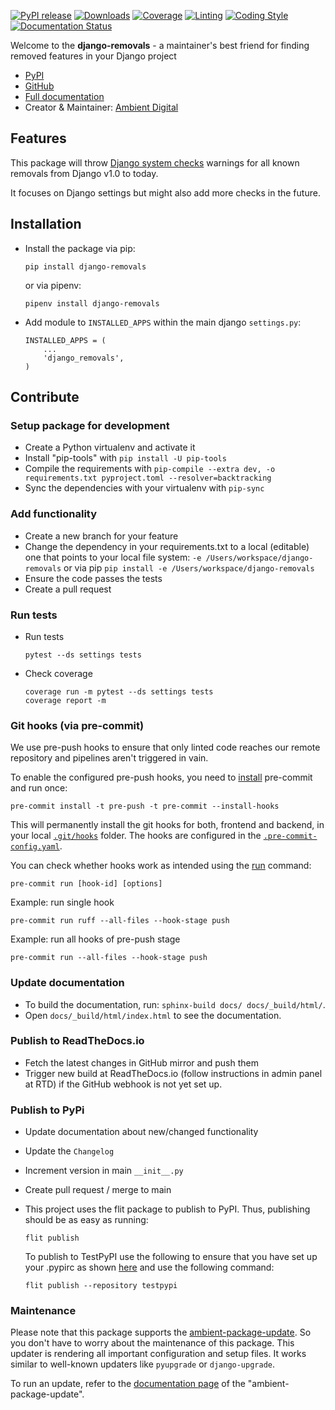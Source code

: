 [![PyPI release](https://img.shields.io/pypi/v/django-removals.svg)](https://pypi.org/project/django-removals/)
[![Downloads](https://static.pepy.tech/badge/django-removals)](https://pepy.tech/project/django-removals)
[![Coverage](https://img.shields.io/badge/Coverage-100.0%25-success)](https://github.com/ambient-innovation/django-removals/actions?workflow=CI)
[![Linting](https://img.shields.io/endpoint?url=https://raw.githubusercontent.com/astral-sh/ruff/main/assets/badge/v2.json)](https://github.com/astral-sh/ruff)
[![Coding Style](https://img.shields.io/badge/code%20style-Ruff-000000.svg)](https://github.com/astral-sh/ruff)
[![Documentation Status](https://readthedocs.org/projects/django-removals/badge/?version=latest)](https://django-removals.readthedocs.io/en/latest/?badge=latest)

Welcome to the **django-removals** - a maintainer's best friend for finding removed features in your Django project

* [PyPI](https://pypi.org/project/django-removals/)
* [GitHub](https://github.com/ambient-innovation/django-removals)
* [Full documentation](https://django-removals.readthedocs.io/en/latest/index.html)
* Creator & Maintainer: [Ambient Digital](https://ambient.digital/)


## Features

This package will throw [Django system checks](https://docs.djangoproject.com/en/dev/topics/checks/)
warnings for all known removals from Django v1.0 to today.

It focuses on Django settings but might also add more checks in the future.

## Installation

- Install the package via pip:

  `pip install django-removals`

  or via pipenv:

  `pipenv install django-removals`

- Add module to `INSTALLED_APPS` within the main django `settings.py`:

    ````
    INSTALLED_APPS = (
        ...
        'django_removals',
    )
     ````



## Contribute

### Setup package for development

- Create a Python virtualenv and activate it
- Install "pip-tools" with `pip install -U pip-tools`
- Compile the requirements with `pip-compile --extra dev, -o requirements.txt pyproject.toml --resolver=backtracking`
- Sync the dependencies with your virtualenv with `pip-sync`

### Add functionality

- Create a new branch for your feature
- Change the dependency in your requirements.txt to a local (editable) one that points to your local file system:
  `-e /Users/workspace/django-removals` or via pip  `pip install -e /Users/workspace/django-removals`
- Ensure the code passes the tests
- Create a pull request

### Run tests

- Run tests
  ````
  pytest --ds settings tests
  ````

- Check coverage
  ````
  coverage run -m pytest --ds settings tests
  coverage report -m
  ````

### Git hooks (via pre-commit)

We use pre-push hooks to ensure that only linted code reaches our remote repository and pipelines aren't triggered in
vain.

To enable the configured pre-push hooks, you need to [install](https://pre-commit.com/) pre-commit and run once:

    pre-commit install -t pre-push -t pre-commit --install-hooks

This will permanently install the git hooks for both, frontend and backend, in your local
[`.git/hooks`](./.git/hooks) folder.
The hooks are configured in the [`.pre-commit-config.yaml`](templates/.pre-commit-config.yaml.tpl).

You can check whether hooks work as intended using the [run](https://pre-commit.com/#pre-commit-run) command:

    pre-commit run [hook-id] [options]

Example: run single hook

    pre-commit run ruff --all-files --hook-stage push

Example: run all hooks of pre-push stage

    pre-commit run --all-files --hook-stage push

### Update documentation

- To build the documentation, run: `sphinx-build docs/ docs/_build/html/`.
- Open `docs/_build/html/index.html` to see the documentation.



### Publish to ReadTheDocs.io

- Fetch the latest changes in GitHub mirror and push them
- Trigger new build at ReadTheDocs.io (follow instructions in admin panel at RTD) if the GitHub webhook is not yet set
  up.

### Publish to PyPi

- Update documentation about new/changed functionality

- Update the `Changelog`

- Increment version in main `__init__.py`

- Create pull request / merge to main

- This project uses the flit package to publish to PyPI. Thus, publishing should be as easy as running:
  ```
  flit publish
  ```

  To publish to TestPyPI use the following to ensure that you have set up your .pypirc as
  shown [here](https://flit.readthedocs.io/en/latest/upload.html#using-pypirc) and use the following command:

  ```
  flit publish --repository testpypi
  ```

### Maintenance

Please note that this package supports the [ambient-package-update](https://pypi.org/project/ambient-package-update/).
So you don't have to worry about the maintenance of this package. This updater is rendering all important
configuration and setup files. It works similar to well-known updaters like `pyupgrade` or `django-upgrade`.

To run an update, refer to the [documentation page](https://pypi.org/project/ambient-package-update/)
of the "ambient-package-update".

